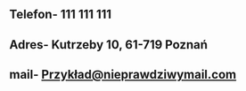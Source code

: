 
## Telefon- 111 111 111

## Adres-  Kutrzeby 10, 61-719 Poznań

## mail- Przykład@nieprawdziwymail.com
